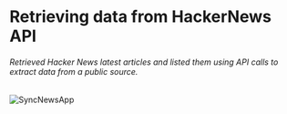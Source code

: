 # Retrieving data from HackerNews API

###### Retrieved Hacker News latest articles and listed them using API calls to extract data from a public source.

![SyncNewsApp](https://user-images.githubusercontent.com/62052443/192293621-40a211d4-0d64-4858-b26c-2409bfef89ac.PNG)
